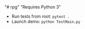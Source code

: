 "# rpg" 
"Requires Python 3"

 - Run tests from root: `pytest .`
 - Launch demo: `python TestMain.py`